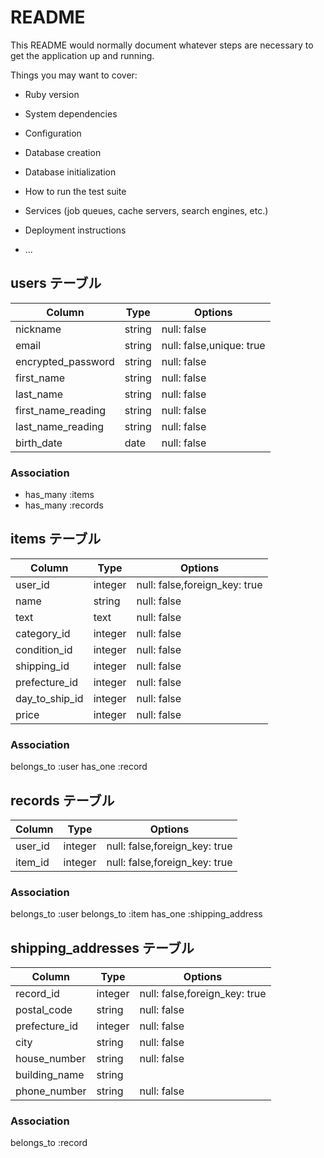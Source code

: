 # README

This README would normally document whatever steps are necessary to get the
application up and running.

Things you may want to cover:

* Ruby version

* System dependencies

* Configuration

* Database creation

* Database initialization

* How to run the test suite

* Services (job queues, cache servers, search engines, etc.)

* Deployment instructions

* ...

## users テーブル

| Column              | Type   | Options                  |
| --------------------| ------ | ------------------------ |
| nickname            | string | null: false              |
| email               | string | null: false,unique: true |
| encrypted_password  | string | null: false              |  
| first_name          | string | null: false              |
| last_name           | string | null: false              |
| first_name_reading  | string | null: false              |
| last_name_reading   | string | null: false              |
| birth_date          | date   | null: false              |

### Association

- has_many :items
- has_many :records



## items テーブル

| Column          | Type   | Options                       |
| ----------------| ------ | ------------------------------|
| user_id         | integer| null: false,foreign_key: true |
| name 　　　      | string | null: false                   |
| text            | text   | null: false                   |
| category_id     | integer| null: false                   |
| condition_id    | integer| null: false                   |
| shipping_id     | integer| null: false                   |
| prefecture_id   | integer| null: false                  |
| day_to_ship_id  | integer| null: false                   |
| price           | integer| null: false                   |

### Association

belongs_to :user
has_one :record

## records テーブル

| Column          | Type    | Options                      |
| ----------------| ------  | ---------------------------- |
| user_id         | integer | null: false,foreign_key: true|
| item_id         | integer | null: false,foreign_key: true|



### Association
belongs_to :user
belongs_to :item
has_one :shipping_address 





## shipping_addresses テーブル

| Column          | Type   | Options                        |
| ----------------| ------ | ------------------------------ |
| record_id       | integer| null: false,foreign_key: true  |
| postal_code     | string | null: false                    |
| prefecture_id   | integer| null: false                    |
| city            | string | null: false                    |
| house_number    | string | null: false                    |
| building_name   | string | 　　　　　　　　                  |
| phone_number    | string | null: false                    |

### Association

belongs_to :record